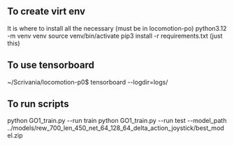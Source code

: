 ## To create virt env 
It is where to install all the necessary (must be in locomotion-po)
python3.12 -m venv venv
source venv/bin/activate
pip3 install -r requirements.txt (just this)

## To use tensorboard
~/Scrivania/locomotion-p0$ tensorboard --logdir=logs/

## To run scripts
python GO1_train.py --run train
python GO1_train.py --run test --model_path ../models/rew_700_len_450_net_64_128_64_delta_action_joystick/best_model.zip
